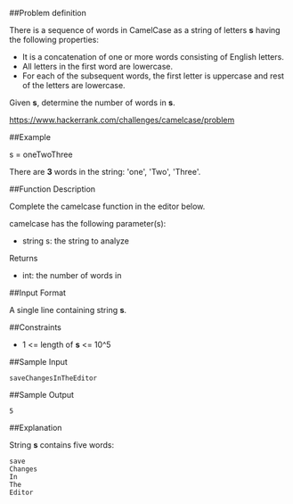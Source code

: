 ##Problem definition

There is a sequence of words in CamelCase as a string of letters **s** having the following properties:

- It is a concatenation of one or more words consisting of English letters.
- All letters in the first word are lowercase.
- For each of the subsequent words, the first letter is uppercase and rest of the letters are lowercase. 
  
Given **s**, determine the number of words in **s**.

https://www.hackerrank.com/challenges/camelcase/problem

##Example

s = oneTwoThree

There are **3** words in the string: 'one', 'Two', 'Three'.

##Function Description

Complete the camelcase function in the editor below.

camelcase has the following parameter(s):

- string s: the string to analyze

Returns

- int: the number of words in

##Input Format

A single line containing string **s**.

##Constraints

- 1 <= length of **s** <= 10^5

##Sample Input

```
saveChangesInTheEditor
```

##Sample Output

```
5
```

##Explanation

String **s** contains five words:

```
save
Changes
In
The
Editor
```